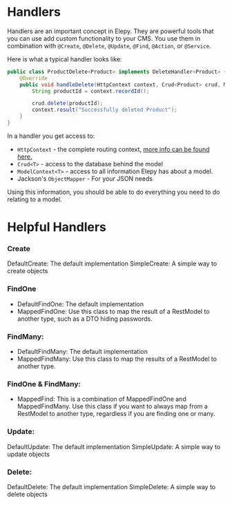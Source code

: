 
# Handlers

Handlers are an important concept in Elepy. They are powerful tools that you can use add custom functionality to your CMS.
You use them in combination with `@Create`, `@Delete`, `@Update`, `@Find`, `@Action`, or `@Service`.

Here is what a typical handler looks like:
```java
public class ProductDelete<Product> implements DeleteHandler<Product> {
    @Override
    public void handleDelete(HttpContext context, Crud<Product> crud, ModelContext<Product> modelDetails, ObjectMapper objectMapper) {
        String productId = context.recordId();

        crud.delete(productId);
        context.result("Successfully deleted Product");
    }
}
```

In a handler you get access to:
- `HttpContext` - the complete routing context, [more info can be found here.](core/routes.md)
- `Crud<T>` - access to the database behind the model
- `ModelContext<T>` - access to all information Elepy has about a model.
- Jackson's `ObjectMapper` - For your JSON needs

Using this information, you should be able to do everything you need to do relating to a model.

# Helpful Handlers

### Create
DefaultCreate: The default implementation
SimpleCreate: A simple way to create objects

### FindOne
- DefaultFindOne: The default implementation
- MappedFindOne: Use this class to map the result of a RestModel to another type, such as a DTO hiding passwords.

### FindMany:
- DefaultFindMany: The default implementation
- MappedFindMany: Use this class to map the results of a RestModel to another type.

### FindOne & FindMany:
- MappedFind: This is a combination of MappedFindOne and MappedFindMany. Use this class if you want to always map from a RestModel to another type, regardless if you are finding one or many.

### Update:
DefaultUpdate: The default implementation
SimpleUpdate: A simple way to update objects

### Delete:
DefaultDelete: The default implementation
SimpleDelete: A simple way to delete objects